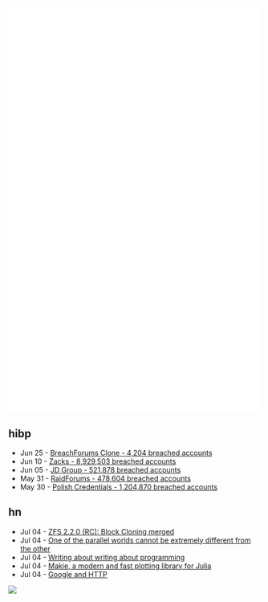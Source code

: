 ![Metrics](https://raw.githubusercontent.com/phixion/phixion/master/metrics.svg)

## hibp

<!--
for https://github.com/phixion/phixion/blob/main/.github/workflows/feeds.yml
-->
<!--START_SECTION:haveibeenpwnd-->
- Jun 25 - [BreachForums Clone - 4,204 breached accounts](https://haveibeenpwned.com/PwnedWebsites#BreachForumsClone)
- Jun 10 - [Zacks - 8,929,503 breached accounts](https://haveibeenpwned.com/PwnedWebsites#Zacks)
- Jun 05 - [JD Group - 521,878 breached accounts](https://haveibeenpwned.com/PwnedWebsites#JDGroup)
- May 31 - [RaidForums - 478,604 breached accounts](https://haveibeenpwned.com/PwnedWebsites#RaidForums)
- May 30 - [Polish Credentials - 1,204,870 breached accounts](https://haveibeenpwned.com/PwnedWebsites#PolishCredentials)
<!--END_SECTION:haveibeenpwnd-->

## hn

<!--
for https://github.com/phixion/phixion/blob/main/.github/workflows/feeds.yml
-->
<!--START_SECTION:hn-->
- Jul 04 - [ZFS 2.2.0 (RC): Block Cloning merged](https://github.com/openzfs/zfs/pull/13392)
- Jul 04 - [One of the parallel worlds cannot be extremely different from the other](https://www.tsukuba.ac.jp/en/research-news/20230508140000.html)
- Jul 04 - [Writing about writing about programming](https://axleos.com/writing-about-writing-about-programming/)
- Jul 04 - [Makie, a modern and fast plotting library for Julia](https://makie.org)
- Jul 04 - [Google and HTTP](http://this.how/googleAndHttp/)
<!--END_SECTION:hn-->

<!--
for https://yhype.me
-->
![](https://hit.yhype.me/github/profile?user_id=13013670)
